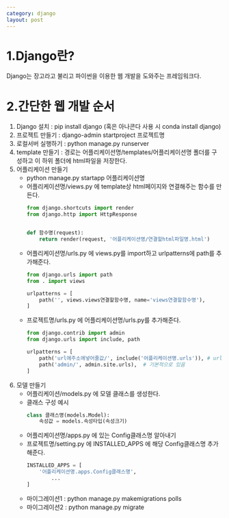 ```yaml
---
category: django
layout: post
---
```


# 1.Django란?
Django는 장고라고 불리고 파이썬을 이용한 웹 개발을 도와주는 프레임워크다.

# 2.간단한 웹 개발 순서
1. Django 설치 : pip install django (혹은 아나콘다 사용 시 conda install django)
1. 프로젝트 만들기 : django-admin startproject 프로젝트명
1. 로컬서버 실행하기 : python manage.py runserver
1. template 만들기 : 경로는 어플리케이션명/templates/어플리케이션명 폴더를 구성하고 이 하위 폴더에 html파일을 저장한다.
1. 어플리케이션 만들기
    - python manage.py startapp 어플리케이션명
    - 어플리케이션명/views.py 에 template상 html페이지와 연결해주는 함수를 만든다.              
        ```python
        from django.shortcuts import render
        from django.http import HttpResponse


        def 함수명(request):
            return render(request, '어플리케이션명/연결할html파일명.html')
        ```            
    - 어플리케이션명/urls.py 에 views.py를 import하고 urlpatterns에 path를 추가해준다.                                
        ```python
        from django.urls import path
        from . import views

        urlpatterns = [
            path('', views.views연결할함수명, name='views연결할함수명'), 
        ]
        ```            
    - 프로젝트명/urls.py 에 어플리케이션명/urls.py를 추가해준다.                      
        ```python
        from django.contrib import admin
        from django.urls import include, path

        urlpatterns = [
            path('url에주소에넣어줄값/', include('어플리케이션명.urls')), # url주소 : "http://127.0.0.1:8000/url에주소에넣어줄값"으로 연결됨을 의미한다.
            path('admin/', admin.site.urls),  # 기본적으로 있음
        ] 
        ```           
1. 모델 만들기
    - 어플리케이션/models.py 에 모델 클래스를 생성한다.
    - 클래스 구성 예시          
        ```python
        class 클래스명(models.Model):
            속성값 = models.속성타입(속성크기)
        ```     
    - 어플리케이션명/apps.py 에 있는 Config클래스명 알아내기      
    - 프로젝트명/setting.py 에 INSTALLED_APPS 에 해당 Config클래스명 추가해준다.               
        ```python
        INSTALLED_APPS = [
            '어플리케이션명.apps.Config클래스명',
                ...
        ]
        ```             
    - 마이그레이션1 : python manage.py makemigrations polls
    - 마이그레이션2 : python manage.py migrate
